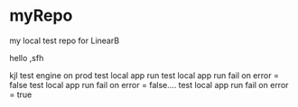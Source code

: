 # myRepo
my local test repo for LinearB

hello
,sfh

kjl
test engine on prod
test local app run
test local app run fail on error = false
test local app run fail on error = false....
test local app run fail on error = true
